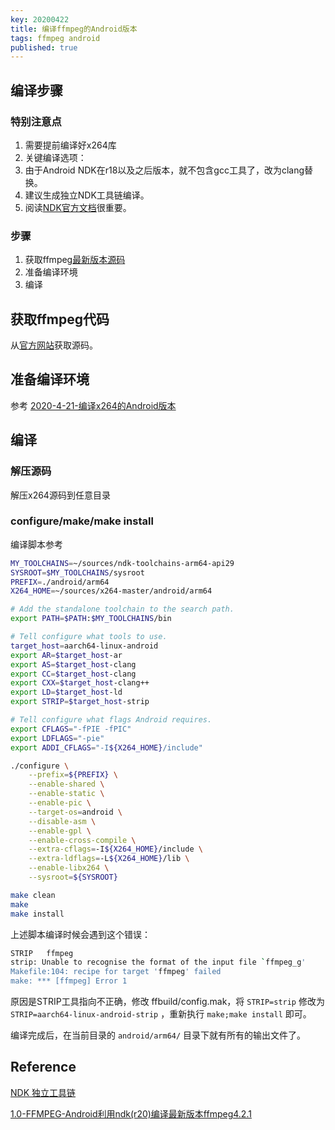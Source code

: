 ```yaml
---
key: 20200422
title: 编译ffmpeg的Android版本
tags: ffmpeg android
published: true
---
```


<!--more-->

## 编译步骤

### 特别注意点

1. 需要提前编译好x264库
2. 关键编译选项：
3. 由于Android NDK在r18以及之后版本，就不包含gcc工具了，改为clang替换。
4. 建议生成独立NDK工具链编译。
5. 阅读[NDK官方文档]((https://developer.android.com/ndk/guides/standalone_toolchain?hl=zh-cn))很重要。

### 步骤

1. 获取ffmpeg[最新版本源码](https://ffmpeg.org/releases/ffmpeg-4.2.2.tar.bz2)
2. 准备编译环境
3. 编译

## 获取ffmpeg代码

从[官方网站](https://ffmpeg.org/releases/ffmpeg-4.2.2.tar.bz2)获取源码。

## 准备编译环境

参考 [2020-4-21-编译x264的Android版本]()

## 编译

### 解压源码

解压x264源码到任意目录

### configure/make/make install

编译脚本参考

```bash
MY_TOOLCHAINS=~/sources/ndk-toolchains-arm64-api29
SYSROOT=$MY_TOOLCHAINS/sysroot
PREFIX=./android/arm64
X264_HOME=~/sources/x264-master/android/arm64

# Add the standalone toolchain to the search path.
export PATH=$PATH:$MY_TOOLCHAINS/bin

# Tell configure what tools to use.
target_host=aarch64-linux-android
export AR=$target_host-ar
export AS=$target_host-clang
export CC=$target_host-clang
export CXX=$target_host-clang++
export LD=$target_host-ld
export STRIP=$target_host-strip

# Tell configure what flags Android requires.
export CFLAGS="-fPIE -fPIC"
export LDFLAGS="-pie"
export ADDI_CFLAGS="-I${X264_HOME}/include"

./configure \
    --prefix=${PREFIX} \
    --enable-shared \
    --enable-static \
    --enable-pic \
    --target-os=android \
    --disable-asm \
    --enable-gpl \
    --enable-cross-compile \
    --extra-cflags=-I${X264_HOME}/include \
    --extra-ldflags=-L${X264_HOME}/lib \
    --enable-libx264 \
    --sysroot=${SYSROOT}

make clean
make
make install


```

上述脚本编译时候会遇到这个错误：

```bash
STRIP   ffmpeg
strip: Unable to recognise the format of the input file `ffmpeg_g'
Makefile:104: recipe for target 'ffmpeg' failed
make: *** [ffmpeg] Error 1
```

原因是STRIP工具指向不正确，修改 ffbuild/config.mak，将 ```STRIP=strip``` 修改为 ```STRIP=aarch64-linux-android-strip``` ，重新执行 ```make;make install``` 即可。

编译完成后，在当前目录的 ```android/arm64/``` 目录下就有所有的输出文件了。

## Reference

[NDK 独立工具链](https://developer.android.com/ndk/guides/standalone_toolchain?hl=zh-cn)

[1.0-FFMPEG-Android利用ndk(r20)编译最新版本ffmpeg4.2.1](https://juejin.im/post/5d831333f265da03c61e8a28)